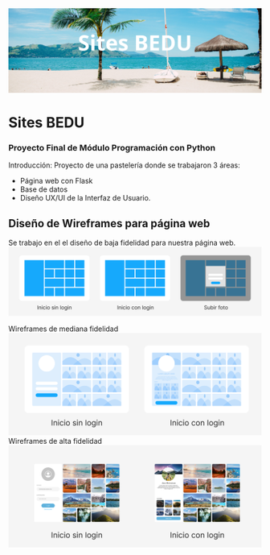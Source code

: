 <img src='./app/static/img/Titular.png'>

# Sites BEDU
### Proyecto Final de Módulo Programación con Python

Introducción:
Proyecto de una pastelería donde se trabajaron 3 áreas: 
* Página web con Flask
* Base de datos 
* Diseño UX/UI de la Interfaz de Usuario.


## Diseño de Wireframes para página web

Se trabajo en el el diseño de baja fidelidad para nuestra página web.
<img src='./app/static/img/wireframes/Wireframes Low.png'>

Wireframes de mediana fidelidad
<img src='./app/static/img/wireframes/Wireframes Mid.png'>
Wireframes de alta fidelidad
<img src='./app/static/img/wireframes/Wireframes High.png'>
